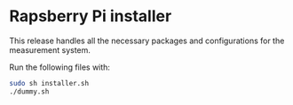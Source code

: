# Rapsberry Pi installer
This release handles all the necessary packages and configurations for the measurement system.

Run the following files with:
```sh
sudo sh installer.sh
./dummy.sh
```

